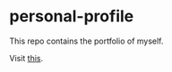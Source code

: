 # personal-profile
This repo contains the portfolio of myself.

Visit [this](https://angshumansarmah.github.io/personal-profile/).
